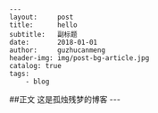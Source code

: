 
    ---
    layout:     post
    title:      hello
    subtitle:   副标题
    date:       2018-01-01
    author:     guzhucanmeng
    header-img: img/post-bg-article.jpg
    catalog: true
    tags:
        - blog
##正文
这是孤烛残梦的博客
    ---
